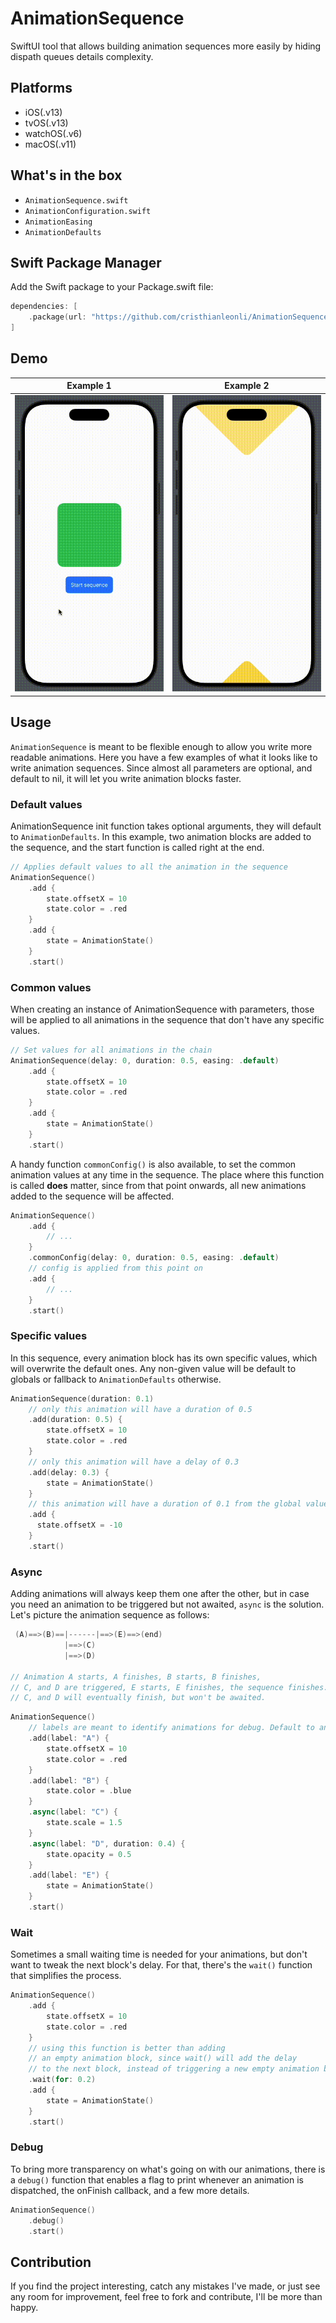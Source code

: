 # AnimationSequence

SwiftUI tool that allows building animation sequences more easily by hiding dispath queues details complexity.

## Platforms

- iOS(.v13)
- tvOS(.v13)
- watchOS(.v6)
- macOS(.v11)

## What's in the box

- `AnimationSequence.swift`
- `AnimationConfiguration.swift`
- `AnimationEasing`
- `AnimationDefaults`

## Swift Package Manager

Add the Swift package to your Package.swift file:

```swift
dependencies: [
    .package(url: "https://github.com/cristhianleonli/AnimationSequence.git", .upToNextMajor(from: "0.0.1"))
]
```

## Demo

| Example 1                   | Example 2                   |
| --------------------------- | --------------------------- |
| ![anim1](DemoApp/anim1.gif) | ![anim2](DemoApp/anim2.gif) |

## Usage

`AnimationSequence` is meant to be flexible enough to allow you write more readable animations. Here you have a few examples of what it looks like to write animation sequences. Since almost all parameters are optional, and default to nil, it will let you write animation blocks faster.

### Default values

AnimationSequence init function takes optional arguments, they will default to `AnimationDefaults`.
In this example, two animation blocks are added to the sequence, and the start function is called right at the end.

```swift
// Applies default values to all the animation in the sequence
AnimationSequence()
    .add {
        state.offsetX = 10
        state.color = .red
    }
    .add {
        state = AnimationState()
    }
    .start()
```

### Common values

When creating an instance of AnimationSequence with parameters, those will be applied to all animations in the sequence that don't have any specific values.

```swift
// Set values for all animations in the chain
AnimationSequence(delay: 0, duration: 0.5, easing: .default)
    .add {
        state.offsetX = 10
        state.color = .red
    }
    .add {
        state = AnimationState()
    }
    .start()
```

A handy function `commonConfig()` is also available, to set the common animation values at any time in the sequence. The place where this function is called **does** matter, since from that point onwards, all new animations added to the sequence will be affected.

```swift
AnimationSequence()
    .add {
        // ...
    }
    .commonConfig(delay: 0, duration: 0.5, easing: .default)
    // config is applied from this point on
    .add {
        // ...
    }
    .start()
```

### Specific values

In this sequence, every animation block has its own specific values, which will overwrite the default ones.
Any non-given value will be default to globals or fallback to `AnimationDefaults` otherwise.

```swift
AnimationSequence(duration: 0.1)
    // only this animation will have a duration of 0.5
    .add(duration: 0.5) {
        state.offsetX = 10
        state.color = .red
    }
    // only this animation will have a delay of 0.3
    .add(delay: 0.3) {
        state = AnimationState()
    }
    // this animation will have a duration of 0.1 from the global value.
    .add {
      state.offsetX = -10
    }
    .start()
```

### Async

Adding animations will always keep them one after the other, but in case you need an animation to be triggered but not awaited, `async` is the solution. Let's picture the animation sequence as follows:

```swift
 (A)==>(B)==|------|==>(E)==>(end)
            |==>(C)
            |==>(D)

// Animation A starts, A finishes, B starts, B finishes,
// C, and D are triggered, E starts, E finishes, the sequence finishes.
// C, and D will eventually finish, but won't be awaited.
```

```swift
AnimationSequence()
    // labels are meant to identify animations for debug. Default to an auto-increment integer.
    .add(label: "A") {
        state.offsetX = 10
        state.color = .red
    }
    .add(label: "B") {
        state.color = .blue
    }
    .async(label: "C") {
        state.scale = 1.5
    }
    .async(label: "D", duration: 0.4) {
        state.opacity = 0.5
    }
    .add(label: "E") {
        state = AnimationState()
    }
    .start()
```

### Wait

Sometimes a small waiting time is needed for your animations, but don't want to tweak the next block's delay. For that, there's the `wait()` function that simplifies the process.

```swift
AnimationSequence()
    .add {
        state.offsetX = 10
        state.color = .red
    }
    // using this function is better than adding
    // an empty animation block, since wait() will add the delay
    // to the next block, instead of triggering a new empty animation block
    .wait(for: 0.2)
    .add {
        state = AnimationState()
    }
    .start()
```

### Debug

To bring more transparency on what's going on with our animations, there is a `debug()` function that enables a flag to print whenever an animation is dispatched, the onFinish callback, and a few more details.

```swift
AnimationSequence()
    .debug()
    .start()
```

## Contribution

If you find the project interesting, catch any mistakes I've made, or just see any room for improvement, feel free to fork and contribute, I'll be more than happy.

